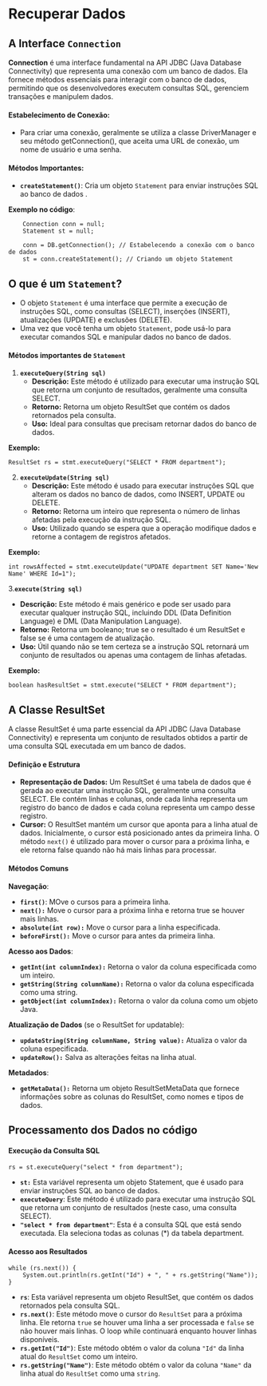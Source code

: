 # Recuperar Dados

## A Interface `Connection`

**Connection** é uma interface fundamental na API JDBC (Java Database Connectivity) que representa uma conexão com um banco de dados. Ela fornece métodos essenciais para interagir com o banco de dados, permitindo que os desenvolvedores executem consultas SQL, gerenciem transações e manipulem dados.

#### Estabelecimento de Conexão:

- Para criar uma conexão, geralmente se utiliza a classe DriverManager e seu método getConnection(), que aceita uma URL de conexão, um nome de usuário e uma senha. 

#### Métodos Importantes:

- **`createStatement()`**: Cria um objeto `Statement` para enviar instruções SQL ao banco de dados .

**Exemplo no código**:

        Connection conn = null; 
        Statement st = null;

        conn = DB.getConnection(); // Estabelecendo a conexão com o banco de dados
        st = conn.createStatement(); // Criando um objeto Statement

## O que é um `Statement`?

- O objeto `Statement` é uma interface que permite a execução de instruções SQL, como consultas (SELECT), inserções (INSERT), atualizações (UPDATE) e exclusões (DELETE).
- Uma vez que você tenha um objeto `Statement`, pode usá-lo para executar comandos SQL e manipular dados no banco de dados.

#### Métodos importantes de `Statement`

1. **`executeQuery(String sql)`**
   - **Descrição:** Este método é utilizado para executar uma instrução SQL que retorna um conjunto de resultados, geralmente uma consulta SELECT.
   - **Retorno:** Retorna um objeto ResultSet que contém os dados retornados pela consulta.
   - **Uso:** Ideal para consultas que precisam retornar dados do banco de dados.

**Exemplo:**

    ResultSet rs = stmt.executeQuery("SELECT * FROM department");

2. **`executeUpdate(String sql)`**
   - **Descrição:** Este método é usado para executar instruções SQL que alteram os dados no banco de dados, como INSERT, UPDATE ou DELETE.
   - **Retorno:** Retorna um inteiro que representa o número de linhas afetadas pela execução da instrução SQL.
   - **Uso:** Utilizado quando se espera que a operação modifique dados e retorne a contagem de registros afetados.

**Exemplo:**

    int rowsAffected = stmt.executeUpdate("UPDATE department SET Name='New Name' WHERE Id=1");

3.**`execute(String sql)`**
   - **Descrição:** Este método é mais genérico e pode ser usado para executar qualquer instrução SQL, incluindo DDL (Data Definition Language) e DML (Data Manipulation Language).
   - **Retorno:** Retorna um booleano; true se o resultado é um ResultSet e false se é uma contagem de atualização.
   - **Uso:** Útil quando não se tem certeza se a instrução SQL retornará um conjunto de resultados ou apenas uma contagem de linhas afetadas.

**Exemplo:**

    boolean hasResultSet = stmt.execute("SELECT * FROM department");

## A Classe ResultSet

A classe ResultSet é uma parte essencial da API JDBC (Java Database Connectivity) e representa um conjunto de resultados obtidos a partir de uma consulta SQL executada em um banco de dados.

#### Definição e Estrutura

- **Representação de Dados:** Um ResultSet é uma tabela de dados que é gerada ao executar uma instrução SQL, geralmente uma consulta SELECT. Ele contém linhas e colunas, onde cada linha representa um registro do banco de dados e cada coluna representa um campo desse registro.
- **Cursor:** O ResultSet mantém um cursor que aponta para a linha atual de dados. Inicialmente, o cursor está posicionado antes da primeira linha. O método `next()` é utilizado para mover o cursor para a próxima linha, e ele retorna false quando não há mais linhas para processar.

#### Métodos Comuns

**Navegação**:
- **`first()`**: MOve o cursos para a primeira linha.
- **`next():`** Move o cursor para a próxima linha e retorna true se houver mais linhas.
- **`absolute(int row):`** Move o cursor para a linha especificada.
- **`beforeFirst():`** Move o cursor para antes da primeira linha.

**Acesso aos Dados**:
- **`getInt(int columnIndex):`** Retorna o valor da coluna especificada como um inteiro.
- **`getString(String columnName):`** Retorna o valor da coluna especificada como uma string.
- **`getObject(int columnIndex):`** Retorna o valor da coluna como um objeto 
Java.

**Atualização de Dados** (se o ResultSet for updatable):

- **`updateString(String columnName, String value):`** Atualiza o valor da coluna especificada.
- **`updateRow():`** Salva as alterações feitas na linha atual.

**Metadados**:
- **`getMetaData():`** Retorna um objeto ResultSetMetaData que fornece informações sobre as colunas do ResultSet, como nomes e tipos de dados.

## Processamento dos Dados no código

#### Execução da Consulta SQL

    rs = st.executeQuery("select * from department");

- **`st:`** Esta variável representa um objeto Statement, que é usado para enviar instruções SQL ao banco de dados.
- **`executeQuery`**: Este método é utilizado para executar uma instrução SQL que retorna um conjunto de resultados (neste caso, uma consulta SELECT).
- **`"select * from department"`**: Esta é a consulta SQL que está sendo executada. Ela seleciona todas as colunas (*) da tabela department.

#### Acesso aos Resultados

    while (rs.next()) {
        System.out.println(rs.getInt("Id") + ", " + rs.getString("Name"));
    }

- **`rs`**: Esta variável representa um objeto ResultSet, que contém os dados retornados pela consulta SQL.
- **`rs.next()`**: Este método move o cursor do `ResultSet` para a próxima linha. Ele retorna `true` se houver uma linha a ser processada e `false` se não houver mais linhas. O loop while continuará enquanto houver linhas disponíveis.
- **`rs.getInt("Id")`**: Este método obtém o valor da coluna `"Id"` da linha atual do `ResultSet` como um inteiro.
- **`rs.getString("Name")`**: Este método obtém o valor da coluna `"Name"` da linha atual do `ResultSet` como uma `string`.
